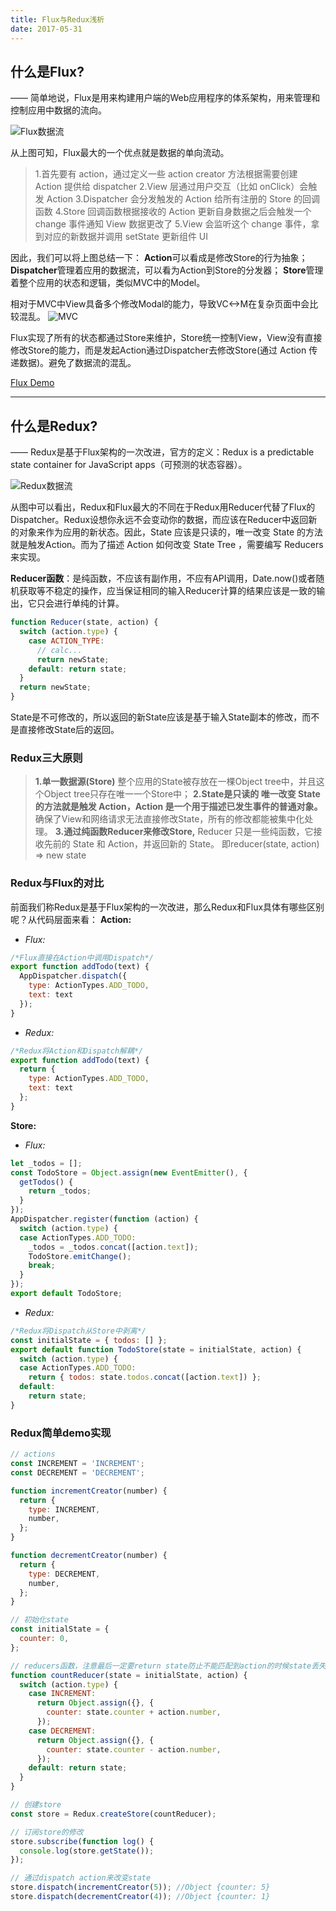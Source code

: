 ```yaml
---
title: Flux与Redux浅析
date: 2017-05-31
---
```


## 什么是Flux?
—— 简单地说，Flux是用来构建用户端的Web应用程序的体系架构，用来管理和控制应用中数据的流向。

![Flux数据流](https://haitao.nos.netease.com/1dd8055f-2ba0-47c6-b15d-30ae205cc2f3.png)

<!-- more -->

从上图可知，Flux最大的一个优点就是数据的单向流动。
> 1.首先要有 action，通过定义一些 action creator 方法根据需要创建 Action 提供给 dispatcher
  2.View 层通过用户交互（比如 onClick）会触发 Action
  3.Dispatcher 会分发触发的 Action 给所有注册的 Store 的回调函数
  4.Store 回调函数根据接收的 Action 更新自身数据之后会触发一个 change 事件通知 View 数据更改了
  5.View 会监听这个 change 事件，拿到对应的新数据并调用 setState 更新组件 UI

因此，我们可以将上图总结一下：
**Action**可以看成是修改Store的行为抽象；
**Dispatcher**管理着应用的数据流，可以看为Action到Store的分发器；
**Store**管理着整个应用的状态和逻辑，类似MVC中的Model。

相对于MVC中View具备多个修改Modal的能力，导致VC<->M在复杂页面中会比较混乱。
![MVC](https://haitao.nos.netease.com/f9abd847-0212-4584-b580-c268bb621630.png)

Flux实现了所有的状态都通过Store来维护，Store统一控制View，View没有直接修改Store的能力，而是发起Action通过Dispatcher去修改Store(通过 Action 传递数据)。避免了数据流的混乱。

[Flux Demo](https://github.com/facebook/flux/tree/master/examples)

---

## 什么是Redux?

—— Redux是基于Flux架构的一次改进，官方的定义：Redux is a predictable state container for JavaScript apps（可预测的状态容器）。

![Redux数据流](https://haitao.nos.netease.com/116462f9-e8fb-4daa-89e2-73a129d29dce.png)

从图中可以看出，Redux和Flux最大的不同在于Redux用Reducer代替了Flux的Dispatcher。Redux设想你永远不会变动你的数据，而应该在Reducer中返回新的对象来作为应用的新状态。因此，State 应该是只读的，唯一改变 State 的方法就是触发Action。而为了描述 Action 如何改变 State Tree ，需要编写 Reducers来实现。

**Reducer函数**：是纯函数，不应该有副作用，不应有API调用，Date.now()或者随机获取等不稳定的操作，应当保证相同的输入Reducer计算的结果应该是一致的输出，它只会进行单纯的计算。

```JavaScript
function Reducer(state, action) {
  switch (action.type) {
    case ACTION_TYPE:
      // calc...
      return newState;
    default: return state;
  }
  return newState;
}
```

State是不可修改的，所以返回的新State应该是基于输入State副本的修改，而不是直接修改State后的返回。

### Redux三大原则
> **1.单一数据源(Store)**
    整个应用的State被存放在一棵Object tree中，并且这个Object tree只存在唯一一个Store中；
  **2.State是只读的 唯一改变 State 的方法就是触发 Action，Action 是一个用于描述已发生事件的普通对象。**
  确保了View和网络请求无法直接修改State，所有的修改都能被集中化处理。
  **3.通过纯函数Reducer来修改Store,**
  Reducer 只是一些纯函数，它接收先前的 State 和 Action，并返回新的 State。
  即reducer(state, action) => new state
  
  
### Redux与Flux的对比

前面我们称Redux是基于Flux架构的一次改进，那么Redux和Flux具体有哪些区别呢？从代码层面来看：
**Action:**
- *Flux:*
```JavaScript
/*Flux直接在Action中调用Dispatch*/
export function addTodo(text) {
  AppDispatcher.dispatch({
    type: ActionTypes.ADD_TODO,
    text: text
  });
}
```
- *Redux:*
```JavaScript
/*Redux将Action和Dispatch解耦*/
export function addTodo(text) {
  return {
    type: ActionTypes.ADD_TODO,
    text: text
  };
}
```

**Store:**
- *Flux:*
```JavaScript
let _todos = [];
const TodoStore = Object.assign(new EventEmitter(), {
  getTodos() {
    return _todos;
  }
});
AppDispatcher.register(function (action) {
  switch (action.type) {
  case ActionTypes.ADD_TODO:
    _todos = _todos.concat([action.text]);
    TodoStore.emitChange();
    break;
  }
});
export default TodoStore;
```
- *Redux:*
```JavaScript
/*Redux将Dispatch从Store中剥离*/
const initialState = { todos: [] };
export default function TodoStore(state = initialState, action) {
  switch (action.type) {
  case ActionTypes.ADD_TODO:
    return { todos: state.todos.concat([action.text]) };
  default:
    return state;
}
```

### Redux简单demo实现
```JavaScript
// actions
const INCREMENT = 'INCREMENT';
const DECREMENT = 'DECREMENT';

function incrementCreator(number) {
  return {
    type: INCREMENT,
    number,
  };
}

function decrementCreator(number) {
  return {
    type: DECREMENT,
    number,
  };
}

// 初始化state
const initialState = {
  counter: 0,
};

// reducers函数，注意最后一定要return state防止不能匹配到action的时候state丢失
function countReducer(state = initialState, action) {
  switch (action.type) {
    case INCREMENT:
      return Object.assign({}, {
        counter: state.counter + action.number,
      });
    case DECREMENT:
      return Object.assign({}, {
        counter: state.counter - action.number,
      });
    default: return state;
  }
}

// 创建store
const store = Redux.createStore(countReducer);

// 订阅store的修改
store.subscribe(function log() {
  console.log(store.getState());
});

// 通过dispatch action来改变state
store.dispatch(incrementCreator(5)); //Object {counter: 5}
store.dispatch(decrementCreator(4)); //Object {counter: 1}

```
  